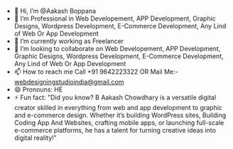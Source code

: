 - 👋 Hi, I’m @Aakash Boppana
- 👀 I’m Professional in   Web Developement, APP Development, Graphic Designs, Wordpress Development, E-Commerce Development, Any Lind of Web Or App Development
- 🌱 I’m currently working  as Freelancer
- 💞️ I’m looking to collaborate on Web Developement, APP Development, Graphic Designs, Wordpress Development, E-Commerce Development, Any Lind of Web Or App Development
- 📫 How to reach me  Call +91 9642223322 OR Mail Me:- webdesigningstudioindia@gmail.com
- 😄 Pronouns: HE
- ⚡ Fun fact: "Did you know? B Aakash Chowdhary is a versatile digital creator skilled in everything from web and app development to graphic and e-commerce design. Whether it’s building WordPress sites, Building Coding  App And Websites, crafting mobile apps, or launching full-scale e-commerce platforms, he has a talent for turning creative ideas into digital reality!"

<!---
AakashBoppana-WDS/AakashBoppana-WDS is a ✨ special ✨ repository because its `README.md` (this file) appears on your GitHub profile.
You can click the Preview link to take a look at your changes.
--->
